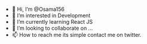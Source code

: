 - 👋 Hi, I’m @Osama156
- 👀 I’m interested in Development
- 🌱 I’m currently learning React JS
- 💞️ I’m looking to collaborate on ...
- 📫 How to reach me its simple contact me on twitter.

<!---
Osama156/Osama156 is a ✨ special ✨ repository because its `README.md` (this file) appears on your GitHub profile.
You can click the Preview link to take a look at your changes.
--->
